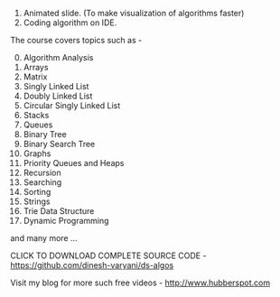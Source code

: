 

1. Animated slide. (To make visualization of algorithms faster)
2. Coding algorithm on IDE.

The course covers topics such as -

0. Algorithm Analysis
1. Arrays
2. Matrix
3. Singly Linked List
4. Doubly Linked List
5. Circular Singly Linked List
6. Stacks
7. Queues
8. Binary Tree
9. Binary Search Tree
10. Graphs
11. Priority Queues and Heaps
12. Recursion
13. Searching
14. Sorting
15. Strings
16. Trie Data Structure
17. Dynamic Programming

and many more ...

CLICK TO DOWNLOAD COMPLETE SOURCE CODE -
https://github.com/dinesh-varyani/ds-algos

Visit my blog for more such free videos -
http://www.hubberspot.com
